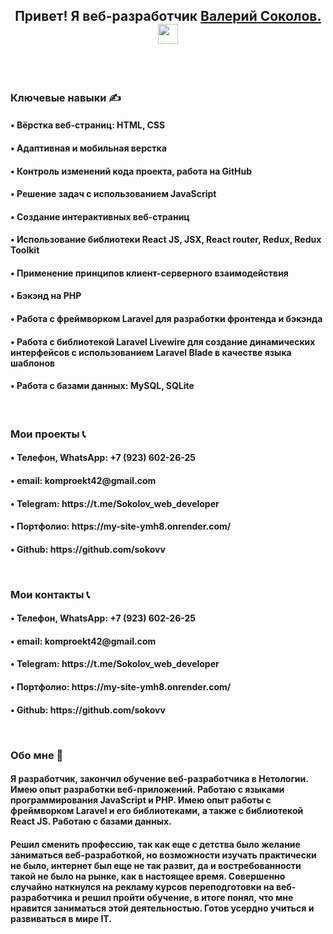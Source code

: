 <h2 align="center">Привет! Я веб-разработчик <a href="https://my-site-ymh8.onrender.com" target="_blank">Валерий Соколов.</a> 
<img src="https://github.com/blackcater/blackcater/raw/main/images/Hi.gif" height="32"/></h2>

<br>
<br>
<h3 align="start">Ключевые навыки ✍</h3>
<h4>• Вёрстка веб-страниц: HTML, CSS</h4>
<h4>• Адаптивная и мобильная верстка</p>
<h4>• Контроль изменений кода проекта, работа на GitHub</h4>
<h4>• Решение задач с использованием JavaScript</h4>
<h4>• Создание интерактивных веб-страниц</h4>
<h4>• Использование библиотеки React JS, JSX, React router, Redux, Redux Toolkit</h4>
<h4>• Применение принципов клиент-серверного взаимодействия</h4>
<h4>• Бэкэнд на PHP</h4>
<h4>• Работа с фреймворком Laravel для разработки фронтенда и бэкэнда</h4>
<h4>• Работа с библиотекой Laravel Livewire для создание динамических интерфейсов с использованием Laravel Blade в качестве языка шаблонов</h4>
<h4>• Работа с базами данных: MySQL, SQLite</h4>


<br>

<h3 align="start">Мои проекты 📞</h3>

<h4>• Телефон, WhatsApp: +7 (923) 602-26-25 </h4>
<h4>• email: komproekt42@gmail.com</p>
<h4>• Telegram: https://t.me/Sokolov_web_developer</h4>
<h4>• Портфолио: https://my-site-ymh8.onrender.com/</h4>
<h4>• Github: https://github.com/sokovv</p>
<br>

<h3 align="start">Мои контакты 📞</h3>

<h4>• Телефон, WhatsApp: +7 (923) 602-26-25 </h4>
<h4>• email: komproekt42@gmail.com</p>
<h4>• Telegram: https://t.me/Sokolov_web_developer</h4>
<h4>• Портфолио: https://my-site-ymh8.onrender.com/</h4>
<h4>• Github: https://github.com/sokovv</p>

<br>

<h3 align="start">Обо мне 👨</h3>


<h4> Я разработчик, закончил обучение веб-разработчика в Нетологии. Имею опыт разработки веб-приложений. Работаю с языками программирования JavaScript и PHP. Имею опыт работы с фреймворком Laravel и его библиотеками, а также с библиотекой React JS. Работаю с базами данных.</h4>
<h4>Решил сменить профессию, так как еще с детства было желание заниматься веб-разработкой, но возможности изучать практически не было, интернет был еще не так развит, да и востребованности такой не было на рынке, как в настоящее время. Совершенно случайно наткнулся на рекламу курсов переподготовки на веб-разработчика и решил пройти обучение, в итоге понял, что мне нравится заниматься этой деятельностью. Готов усердно учиться и развиваться в мире IT.</h4>

<br>

